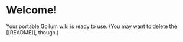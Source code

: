 # Welcome!

Your portable Gollum wiki is ready to use.  (You may want to delete the [[README]], though.)